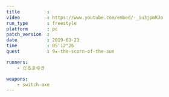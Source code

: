 ```yaml
---
title          :
video          : https://www.youtube.com/embed/-_iu3jpmRJo
run_type       : freestyle
platform       : pc
patch_version  : 
date           : 2019-03-23
time           : 05'12"26
quest          : 9★-the-scorn-of-the-sun

runners:
    - だるまゆき

weapons:
    - switch-axe
---
```

